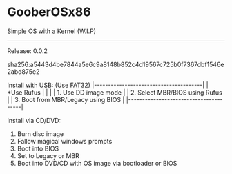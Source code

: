 # GooberOSx86
Simple OS with a Kernel (W.I.P)

________________________________

Release: 0.0.2

sha256:a5443d4be7844a5e6c9a8148b852c4d19567c725b0f7367dbf1546e2abd875e2

  Install with USB:  (Use FAT32)
|---------------------------------------|
|    *Use Rufus                         |
|                                       |
|    1. Use DD image mode               |
|    2. Select MBR/BIOS using Rufus     |
|    3. Boot from MBR/Legacy using BIOS |
|---------------------------------------|

  
  Install via CD/DVD:

  1. Burn disc image
  2. Fallow magical windows prompts
  3. Boot into BIOS
  4. Set to Legacy or MBR
  5. Boot into DVD/CD with OS image via bootloader or BIOS

  
      
